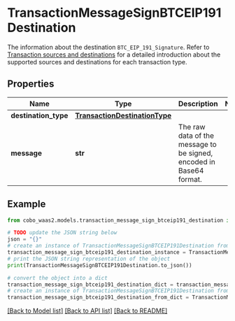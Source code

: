 # TransactionMessageSignBTCEIP191Destination

The information about the destination `BTC_EIP_191_Signature`. Refer to [Transaction sources and destinations](https://www.cobo.com/developers/v2/guides/transactions/sources-and-destinations) for a detailed introduction about the supported sources and destinations for each transaction type.

## Properties

Name | Type | Description | Notes
------------ | ------------- | ------------- | -------------
**destination_type** | [**TransactionDestinationType**](TransactionDestinationType.md) |  | 
**message** | **str** | The raw data of the message to be signed, encoded in Base64 format. | 

## Example

```python
from cobo_waas2.models.transaction_message_sign_btceip191_destination import TransactionMessageSignBTCEIP191Destination

# TODO update the JSON string below
json = "{}"
# create an instance of TransactionMessageSignBTCEIP191Destination from a JSON string
transaction_message_sign_btceip191_destination_instance = TransactionMessageSignBTCEIP191Destination.from_json(json)
# print the JSON string representation of the object
print(TransactionMessageSignBTCEIP191Destination.to_json())

# convert the object into a dict
transaction_message_sign_btceip191_destination_dict = transaction_message_sign_btceip191_destination_instance.to_dict()
# create an instance of TransactionMessageSignBTCEIP191Destination from a dict
transaction_message_sign_btceip191_destination_from_dict = TransactionMessageSignBTCEIP191Destination.from_dict(transaction_message_sign_btceip191_destination_dict)
```
[[Back to Model list]](../README.md#documentation-for-models) [[Back to API list]](../README.md#documentation-for-api-endpoints) [[Back to README]](../README.md)


